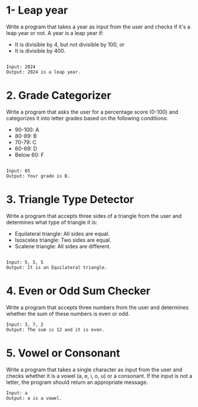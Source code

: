 

# 1- Leap year

Write a program that takes a year as input from the user and checks if it's a leap year or not. A year is a leap year if:

- It is divisible by 4, but not divisible by 100, or
- It is divisible by 400.

```

Input: 2024
Output: 2024 is a leap year.

```


# 2. **Grade Categorizer**

Write a program that asks the user for a percentage score (0-100) and categorizes it into letter grades based on the following conditions:

* 90-100: A
* 80-89: B
* 70-79: C
* 60-69: D
* Below 60: F

```

Input: 85
Output: Your grade is B.

```


# **3. Triangle Type Detector**

Write a program that accepts three sides of a triangle from the user and determines what type of triangle it is:

* Equilateral triangle: All sides are equal.
* Isosceles triangle: Two sides are equal.
* Scalene triangle: All sides are different.

```

Input: 5, 5, 5
Output: It is an Equilateral triangle.

```



# 4. **Even or Odd Sum Checker**

Write a program that accepts three numbers from the user and determines whether the sum of these numbers is even or odd.

```
Input: 3, 7, 2
Output: The sum is 12 and it is even.

```


# 5. **Vowel or Consonant**

Write a program that takes a single character as input from the user and checks whether it is a vowel (a, e, i, o, u) or a consonant. If the input is not a letter, the program should return an appropriate message.

```
Input: a
Output: a is a vowel.

```
